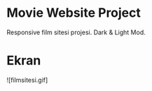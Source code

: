 <h1>Movie Website Project</h1>

Responsive film sitesi projesi. Dark & Light Mod.

<h1>Ekran</h1>

![filmsitesi.gif]